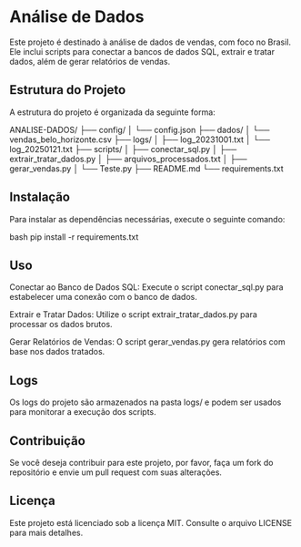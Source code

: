 # Análise de Dados

Este projeto é destinado à análise de dados de vendas, com foco no Brasil. Ele inclui scripts para conectar a bancos de dados SQL, extrair e tratar dados, além de gerar relatórios de vendas.

## Estrutura do Projeto

A estrutura do projeto é organizada da seguinte forma:

ANALISE-DADOS/
├── config/
│ └── config.json
├── dados/
│ └── vendas_belo_horizonte.csv
├── logs/
│ ├── log_20231001.txt
│ └── log_20250121.txt
├── scripts/
│ ├── conectar_sql.py
│ ├── extrair_tratar_dados.py
│ ├── arquivos_processados.txt
│ ├── gerar_vendas.py
│ └── Teste.py
├── README.md
└── requirements.txt

## Instalação

Para instalar as dependências necessárias, execute o seguinte comando:

bash
pip install -r requirements.txt 

## Uso
Conectar ao Banco de Dados SQL: Execute o script conectar_sql.py para estabelecer uma conexão com o banco de dados.

Extrair e Tratar Dados: Utilize o script extrair_tratar_dados.py para processar os dados brutos.

Gerar Relatórios de Vendas: O script gerar_vendas.py gera relatórios com base nos dados tratados.

## Logs
Os logs do projeto são armazenados na pasta logs/ e podem ser usados para monitorar a execução dos scripts.

## Contribuição
Se você deseja contribuir para este projeto, por favor, faça um fork do repositório e envie um pull request com suas alterações.

## Licença
Este projeto está licenciado sob a licença MIT. Consulte o arquivo LICENSE para mais detalhes.